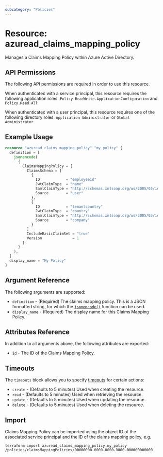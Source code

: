 ```yaml
---
subcategory: "Policies"
---
```


# Resource: azuread_claims_mapping_policy

Manages a Claims Mapping Policy within Azure Active Directory.

## API Permissions

The following API permissions are required in order to use this resource.

When authenticated with a service principal, this resource requires the following application roles: `Policy.ReadWrite.ApplicationConfiguration` and `Policy.Read.All`

When authenticated with a user principal, this resource requires one of the following directory roles: `Application Administrator` or `Global Administrator`

## Example Usage

```terraform
resource "azuread_claims_mapping_policy" "my_policy" {
  definition = [
    jsonencode(
      {
        ClaimsMappingPolicy = {
          ClaimsSchema = [
            {
              ID            = "employeeid"
              JwtClaimType  = "name"
              SamlClaimType = "http://schemas.xmlsoap.org/ws/2005/05/identity/claims/name"
              Source        = "user"
            },
            {
              ID            = "tenantcountry"
              JwtClaimType  = "country"
              SamlClaimType = "http://schemas.xmlsoap.org/ws/2005/05/identity/claims/country"
              Source        = "company"
            }
          ]
          IncludeBasicClaimSet = "true"
          Version              = 1
        }
      }
    ),
  ]
  display_name = "My Policy"
}
```

## Argument Reference

The following arguments are supported:

* `definition` - (Required) The claims mapping policy. This is a JSON formatted string, for which the [`jsonencode()`](https://www.terraform.io/language/functions/jsonencode) function can be used.
* `display_name` - (Required) The display name for this Claims Mapping Policy.

## Attributes Reference

In addition to all arguments above, the following attributes are exported:

* `id` - The ID of the Claims Mapping Policy.

## Timeouts

The `timeouts` block allows you to specify [timeouts](https://www.terraform.io/language/resources/syntax#operation-timeouts) for certain actions:

* `create` - (Defaults to 5 minutes) Used when creating the resource.
* `read` - (Defaults to 5 minutes) Used when retrieving the resource.
* `update` - (Defaults to 5 minutes) Used when updating the resource.
* `delete` - (Defaults to 5 minutes) Used when deleting the resource.

## Import

Claims Mapping Policy can be imported using the object ID of the associated service principal and the ID of the claims mapping policy, e.g.

```shell
terraform import azuread_claims_mapping_policy.my_policy /policies/claimsMappingPolicies/00000000-0000-0000-0000-000000000000
```

